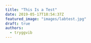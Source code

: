 ```yaml
---
title: "This Is a Test"
date: 2019-05-17T18:54:37Z
featured_image: "images/labtest.jpg"
draft: true
authors:
  - tryggvib
---
```


